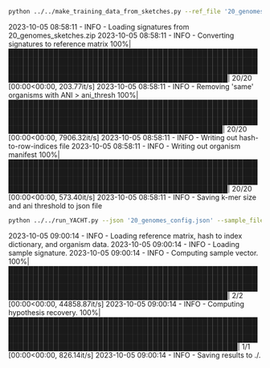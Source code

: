 ```bash
python ../../make_training_data_from_sketches.py --ref_file '20_genomes_sketches.zip' --ksize 31 --out_prefix '20_genomes' --ani_thresh 1 
```

2023-10-05 08:58:11 - INFO - Loading signatures from 20_genomes_sketches.zip
2023-10-05 08:58:11 - INFO - Converting signatures to reference matrix
100%|██████████████████████████████████████████████████████████████████████████████████████████████████████████████████████████████████████████████████████████████████████████████████████████████████| 20/20 [00:00<00:00, 203.77it/s]
2023-10-05 08:58:11 - INFO - Removing 'same' organisms with ANI > ani_thresh
100%|█████████████████████████████████████████████████████████████████████████████████████████████████████████████████████████████████████████████████████████████████████████████████████████████████| 20/20 [00:00<00:00, 7906.32it/s]
2023-10-05 08:58:11 - INFO - Writing out hash-to-row-indices file
2023-10-05 08:58:11 - INFO - Writing out organism manifest
100%|██████████████████████████████████████████████████████████████████████████████████████████████████████████████████████████████████████████████████████████████████████████████████████████████████| 20/20 [00:00<00:00, 573.40it/s]
2023-10-05 08:58:11 - INFO - Saving k-mer size and ani threshold to json file

```bash
python ../../run_YACHT.py --json '20_genomes_config.json' --sample_file 'sample.sig' --significance 0.99 --min_coverage 1 0.5 0.1 0.05 0.01 --outdir './'
```

2023-10-05 09:00:14 - INFO - Loading reference matrix, hash to index dictionary, and organism data.
2023-10-05 09:00:14 - INFO - Loading sample signature.
2023-10-05 09:00:14 - INFO - Computing sample vector.
100%|██████████████████████████████████████████████████████████████████████████████████████████████████████████████████████████████████████████████████████████████████████████████████████████████████| 2/2 [00:00<00:00, 44858.87it/s]
2023-10-05 09:00:14 - INFO - Computing hypothesis recovery.
100%|████████████████████████████████████████████████████████████████████████████████████████████████████████████████████████████████████████████████████████████████████████████████████████████████████| 1/1 [00:00<00:00, 826.14it/s]
2023-10-05 09:00:14 - INFO - Saving results to ./.